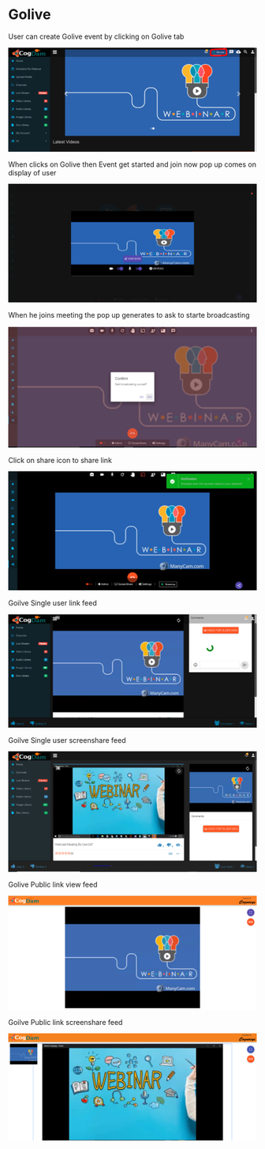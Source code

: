 # Golive

User can create Golive event by clicking on Golive tab 

![](.gitbook/assets/image%20%2825%29.png)

When clicks on Golive then Event get started and join now pop up comes on display of user

![](.gitbook/assets/image%20%28137%29.png)

When he joins meeting the pop up generates to ask to starte broadcasting 

![](.gitbook/assets/image%20%2823%29.png)

Click on share icon to share  link

![](.gitbook/assets/image%20%289%29.png)

Goilve Single user link feed

![](.gitbook/assets/image%20%2895%29.png)

Goilve Single user screenshare feed

![](.gitbook/assets/microsoftteams-image-3.png)

Golive Public link view feed

![](.gitbook/assets/image%20%28100%29.png)

Goilve Public link screenshare feed

![](.gitbook/assets/microsoftteams-image-4.png)











